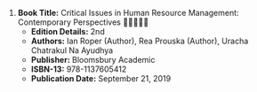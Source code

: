 1. **Book Title:** Critical Issues in Human Resource Management: Contemporary Perspectives 🚨🚨🚨🚨🚨
   - **Edition Details:** 2nd
   - **Authors:** Ian Roper (Author), Rea Prouska (Author), Uracha Chatrakul Na Ayudhya
   - **Publisher:** Bloomsbury Academic
   - **ISBN-13:** 978-1137605412
   - **Publication Date:** September 21, 2019
